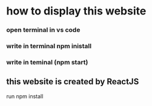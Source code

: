 # how to display this website

### open terminal in vs code
### write in terminal  npm inistall 
### write in teminal (npm start)

## this website is created by ReactJS


run npm install
